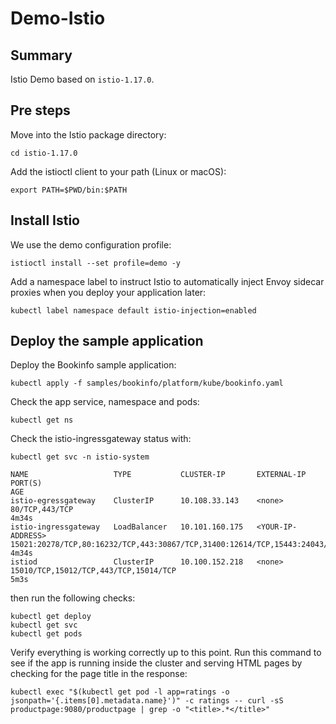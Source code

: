 # Demo-Istio

## Summary

Istio Demo based on `istio-1.17.0`.

## Pre steps

Move into the Istio package directory:
```
cd istio-1.17.0
```

Add the istioctl client to your path (Linux or macOS):
```
export PATH=$PWD/bin:$PATH
```

## Install Istio

We use the demo configuration profile:
```
istioctl install --set profile=demo -y
```

Add a namespace label to instruct Istio to automatically inject Envoy sidecar proxies when you deploy your application later:
```
kubectl label namespace default istio-injection=enabled
```

## Deploy the sample application

Deploy the Bookinfo sample application:
```
kubectl apply -f samples/bookinfo/platform/kube/bookinfo.yaml
```

Check the app service, namespace and pods:
```
kubectl get ns
```
Check the istio-ingressgateway status with:
```
kubectl get svc -n istio-system

NAME                   TYPE           CLUSTER-IP       EXTERNAL-IP          PORT(S)                                                                      AGE
istio-egressgateway    ClusterIP      10.108.33.143    <none>               80/TCP,443/TCP                                                               4m34s
istio-ingressgateway   LoadBalancer   10.101.160.175   <YOUR-IP-ADDRESS>    15021:20278/TCP,80:16232/TCP,443:30867/TCP,31400:12614/TCP,15443:24043/TCP   4m34s
istiod                 ClusterIP      10.100.152.218   <none>               15010/TCP,15012/TCP,443/TCP,15014/TCP                                        5m3s
```

then run the following checks:
```
kubectl get deploy
kubectl get svc
kubectl get pods
```

Verify everything is working correctly up to this point. Run this command to see if the app is running inside the cluster and serving HTML pages by checking for the page title in the response:
```
kubectl exec "$(kubectl get pod -l app=ratings -o jsonpath='{.items[0].metadata.name}')" -c ratings -- curl -sS productpage:9080/productpage | grep -o "<title>.*</title>"
```